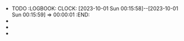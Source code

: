 - TODO
  :LOGBOOK:
  CLOCK: [2023-10-01 Sun 00:15:58]--[2023-10-01 Sun 00:15:59] =>  00:00:01
  :END:
-
-
-